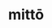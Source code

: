 ---
title: mittō
meaning: to send
ch: nine
pos: verb
inf: mittere
secondppstem: mitt
infend: ere
conjugation: third
derivative: mission
mt: yes
mt8thru10: yes
---